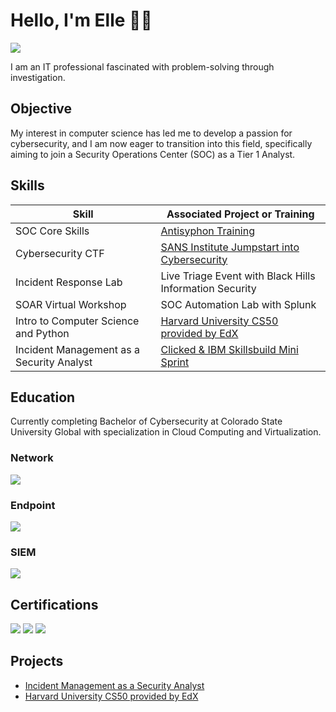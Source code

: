 # Hello, I'm Elle 👋🏾
<a href="https://linkedin.com/in/ellefulton"><img src="https://img.shields.io/badge/-LinkedIn-0072b1?&style=for-the-badge&logo=linkedin&logoColor=white" /></a>

I am an IT professional fascinated with problem-solving through investigation.

## Objective

My interest in computer science has led me to develop a passion for cybersecurity, and I am now eager to transition into this field, specifically aiming to join a Security Operations Center (SOC) as a Tier 1 Analyst.

## Skills

| Skill                                         | Associated Project or Training|
|-----------------------------------------------|----------------------------|
| SOC Core Skills                               | <a href="https://www.antisyphontraining.com/on-demand-courses/soc-core-skills-w-john-strand/">Antisyphon Training</a>|
| Cybersecurity CTF                             | <a href="https://www.sans.org/mlp/jumpstart-into-cyber/">SANS Institute Jumpstart into Cybersecurity</a>|
| Incident Response Lab                         | Live Triage Event with Black Hills Information Security|
| SOAR Virtual Workshop                         | SOC Automation Lab with Splunk|
| Intro to Computer Science and Python          | <a href= "https://github.com/elleful/Harvard-CS50-with-EdX/blob/main/README.md">Harvard University CS50 provided by EdX</a>|
| Incident Management as a Security Analyst     | <a href="https://github.com/elleful/Security-Analyst-Incident-Management">Clicked & IBM Skillsbuild Mini Sprint</a>|

## Education
Currently completing Bachelor of Cybersecurity at Colorado State University Global with specialization in Cloud Computing and Virtualization.

### Network
<div>
    <img src="https://img.shields.io/badge/-Wireshark-1679A7?&style=for-the-badge&logo=Wireshark&logoColor=white" />
    
</div>

### Endpoint
<div>
    <img src="https://img.shields.io/badge/-Microsoft_Defender_for_Endpoint-00A4EF?&style=for-the-badge&logo=Microsoft&logoColor=white" />
   
</div>

### SIEM
<div>
    <img src="https://img.shields.io/badge/-Splunk-000000?&style=for-the-badge&logo=Splunk&logoColor=white" />
</div>

## Certifications
<div>
<a href="https://www.credly.com/badges/c5744dc1-0bfd-4ea3-95a8-43b0d1b18ba7/public_url" ><img src="https://img.shields.io/badge/-CC-4D4D4D?&style=for-the-badge&logo=ISC2&logoColor=white" /></a>
<a href="https://www.credly.com/badges/f33f306f-414a-4fc6-a610-1fa2cf5dd130/public_url" ><img src="https://img.shields.io/badge/-Security%2B-FF0000?&style=for-the-badge&logo=CompTIA&logoColor=white" /></a>
<a href="https://www.credly.com/badges/569043bd-cd73-4c82-8439-4ba64c6125ff/public_url" ><img src="https://img.shields.io/badge/-PMP-007ACC?&style=for-the-badge&logo=PMI&logoColor=white" /></a>
</div>

## Projects
- <a href="https://github.com/elleful/Security-Analyst-Incident-Management">Incident Management as a Security Analyst</a>
- <a href= "https://github.com/elleful/Harvard-CS50-with-EdX/blob/main/README.md">Harvard University CS50 provided by EdX</a>

